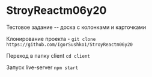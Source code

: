 # StroyReactm06y20
Тестовое задание -- доска с колонками и карточками

Клонирование проекта - ```git clone https://github.com/IgorSushko1/StroyReactm06y20```

Переход в папку client ```cd client```

Запуск live-server ```npm start```
